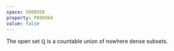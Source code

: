 ```yaml
---
space: S000058
property: P000064
value: false
---
```


The open set $\mathbb Q$ is a countable union of nowhere dense subsets.
